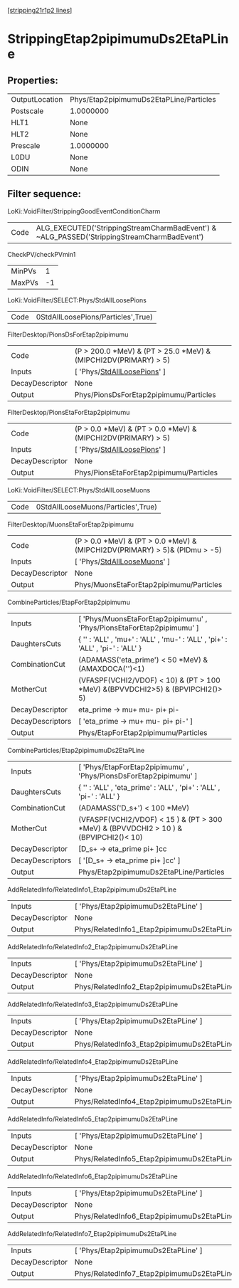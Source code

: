 [[stripping21r1p2 lines]](./stripping21r1p2-index)

# StrippingEtap2pipimumuDs2EtaPLine

## Properties:

|                |                                         |
|----------------|-----------------------------------------|
| OutputLocation | Phys/Etap2pipimumuDs2EtaPLine/Particles |
| Postscale      | 1.0000000                               |
| HLT1           | None                                    |
| HLT2           | None                                    |
| Prescale       | 1.0000000                               |
| L0DU           | None                                    |
| ODIN           | None                                    |

## Filter sequence:

LoKi::VoidFilter/StrippingGoodEventConditionCharm

|      |                                                                                            |
|------|--------------------------------------------------------------------------------------------|
| Code | ALG_EXECUTED('StrippingStreamCharmBadEvent') & ~ALG_PASSED('StrippingStreamCharmBadEvent') |

CheckPV/checkPVmin1

|        |     |
|--------|-----|
| MinPVs | 1   |
| MaxPVs | -1  |

LoKi::VoidFilter/SELECT:Phys/StdAllLoosePions

|      |                                    |
|------|------------------------------------|
| Code | 0StdAllLoosePions/Particles',True) |

FilterDesktop/PionsDsForEtap2pipimumu

|                 |                                                                                     |
|-----------------|-------------------------------------------------------------------------------------|
| Code            | (P \> 200.0 \*MeV) & (PT \> 25.0 \*MeV) & (MIPCHI2DV(PRIMARY) \> 5)                 |
| Inputs          | [ 'Phys/[StdAllLoosePions](./stripping21r1p2-commonparticles-stdallloosepions)' ] |
| DecayDescriptor | None                                                                                |
| Output          | Phys/PionsDsForEtap2pipimumu/Particles                                              |

FilterDesktop/PionsEtaForEtap2pipimumu

|                 |                                                                                     |
|-----------------|-------------------------------------------------------------------------------------|
| Code            | (P \> 0.0 \*MeV) & (PT \> 0.0 \*MeV) & (MIPCHI2DV(PRIMARY) \> 5)                    |
| Inputs          | [ 'Phys/[StdAllLoosePions](./stripping21r1p2-commonparticles-stdallloosepions)' ] |
| DecayDescriptor | None                                                                                |
| Output          | Phys/PionsEtaForEtap2pipimumu/Particles                                             |

LoKi::VoidFilter/SELECT:Phys/StdAllLooseMuons

|      |                                    |
|------|------------------------------------|
| Code | 0StdAllLooseMuons/Particles',True) |

FilterDesktop/MuonsEtaForEtap2pipimumu

|                 |                                                                                     |
|-----------------|-------------------------------------------------------------------------------------|
| Code            | (P \> 0.0 \*MeV) & (PT \> 0.0 \*MeV) & (MIPCHI2DV(PRIMARY) \> 5)& (PIDmu \> -5)     |
| Inputs          | [ 'Phys/[StdAllLooseMuons](./stripping21r1p2-commonparticles-stdallloosemuons)' ] |
| DecayDescriptor | None                                                                                |
| Output          | Phys/MuonsEtaForEtap2pipimumu/Particles                                             |

CombineParticles/EtapForEtap2pipimumu

|                  |                                                                                    |
|------------------|------------------------------------------------------------------------------------|
| Inputs           | [ 'Phys/MuonsEtaForEtap2pipimumu' , 'Phys/PionsEtaForEtap2pipimumu' ]            |
| DaughtersCuts    | { '' : 'ALL' , 'mu+' : 'ALL' , 'mu-' : 'ALL' , 'pi+' : 'ALL' , 'pi-' : 'ALL' }     |
| CombinationCut   | (ADAMASS('eta_prime') \< 50 \*MeV) & (AMAXDOCA('')\<1)                             |
| MotherCut        | (VFASPF(VCHI2/VDOF) \< 10) & (PT \> 100 \*MeV) &(BPVVDCHI2\>5) & (BPVIPCHI2()\> 5) |
| DecayDescriptor  | eta_prime -\> mu+ mu- pi+ pi-                                                      |
| DecayDescriptors | [ 'eta_prime -\> mu+ mu- pi+ pi-' ]                                              |
| Output           | Phys/EtapForEtap2pipimumu/Particles                                                |

CombineParticles/Etap2pipimumuDs2EtaPLine

|                  |                                                                                          |
|------------------|------------------------------------------------------------------------------------------|
| Inputs           | [ 'Phys/EtapForEtap2pipimumu' , 'Phys/PionsDsForEtap2pipimumu' ]                       |
| DaughtersCuts    | { '' : 'ALL' , 'eta_prime' : 'ALL' , 'pi+' : 'ALL' , 'pi-' : 'ALL' }                     |
| CombinationCut   | (ADAMASS('D_s+') \< 100 \*MeV)                                                           |
| MotherCut        | (VFASPF(VCHI2/VDOF) \< 15 ) & (PT \> 300 \*MeV) & (BPVVDCHI2 \> 10 ) &(BPVIPCHI2()\< 10) |
| DecayDescriptor  | [D_s+ -\> eta_prime pi+ ]cc                                                            |
| DecayDescriptors | [ '[D_s+ -\> eta_prime pi+ ]cc' ]                                                    |
| Output           | Phys/Etap2pipimumuDs2EtaPLine/Particles                                                  |

AddRelatedInfo/RelatedInfo1_Etap2pipimumuDs2EtaPLine

|                 |                                                      |
|-----------------|------------------------------------------------------|
| Inputs          | [ 'Phys/Etap2pipimumuDs2EtaPLine' ]                |
| DecayDescriptor | None                                                 |
| Output          | Phys/RelatedInfo1_Etap2pipimumuDs2EtaPLine/Particles |

AddRelatedInfo/RelatedInfo2_Etap2pipimumuDs2EtaPLine

|                 |                                                      |
|-----------------|------------------------------------------------------|
| Inputs          | [ 'Phys/Etap2pipimumuDs2EtaPLine' ]                |
| DecayDescriptor | None                                                 |
| Output          | Phys/RelatedInfo2_Etap2pipimumuDs2EtaPLine/Particles |

AddRelatedInfo/RelatedInfo3_Etap2pipimumuDs2EtaPLine

|                 |                                                      |
|-----------------|------------------------------------------------------|
| Inputs          | [ 'Phys/Etap2pipimumuDs2EtaPLine' ]                |
| DecayDescriptor | None                                                 |
| Output          | Phys/RelatedInfo3_Etap2pipimumuDs2EtaPLine/Particles |

AddRelatedInfo/RelatedInfo4_Etap2pipimumuDs2EtaPLine

|                 |                                                      |
|-----------------|------------------------------------------------------|
| Inputs          | [ 'Phys/Etap2pipimumuDs2EtaPLine' ]                |
| DecayDescriptor | None                                                 |
| Output          | Phys/RelatedInfo4_Etap2pipimumuDs2EtaPLine/Particles |

AddRelatedInfo/RelatedInfo5_Etap2pipimumuDs2EtaPLine

|                 |                                                      |
|-----------------|------------------------------------------------------|
| Inputs          | [ 'Phys/Etap2pipimumuDs2EtaPLine' ]                |
| DecayDescriptor | None                                                 |
| Output          | Phys/RelatedInfo5_Etap2pipimumuDs2EtaPLine/Particles |

AddRelatedInfo/RelatedInfo6_Etap2pipimumuDs2EtaPLine

|                 |                                                      |
|-----------------|------------------------------------------------------|
| Inputs          | [ 'Phys/Etap2pipimumuDs2EtaPLine' ]                |
| DecayDescriptor | None                                                 |
| Output          | Phys/RelatedInfo6_Etap2pipimumuDs2EtaPLine/Particles |

AddRelatedInfo/RelatedInfo7_Etap2pipimumuDs2EtaPLine

|                 |                                                      |
|-----------------|------------------------------------------------------|
| Inputs          | [ 'Phys/Etap2pipimumuDs2EtaPLine' ]                |
| DecayDescriptor | None                                                 |
| Output          | Phys/RelatedInfo7_Etap2pipimumuDs2EtaPLine/Particles |
